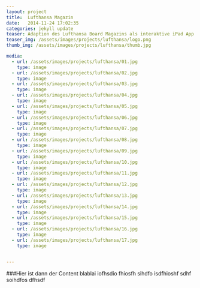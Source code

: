 ```yaml
---
layout: project
title:  Lufthansa Magazin
date:   2014-11-24 17:02:35
categories: jekyll update
teaser: Adaption des Lufthansa Board Magazins als interaktive iPad App
teaser_img: /assets/images/projects/lufthansa/logo.png
thumb_img: /assets/images/projects/lufthansa/thumb.jpg

media:
  - url: /assets/images/projects/lufthansa/01.jpg
    type: image
  - url: /assets/images/projects/lufthansa/02.jpg
    type: image
  - url: /assets/images/projects/lufthansa/03.jpg
    type: image
  - url: /assets/images/projects/lufthansa/04.jpg
    type: image
  - url: /assets/images/projects/lufthansa/05.jpg
    type: image
  - url: /assets/images/projects/lufthansa/06.jpg
    type: image
  - url: /assets/images/projects/lufthansa/07.jpg
    type: image
  - url: /assets/images/projects/lufthansa/08.jpg
    type: image
  - url: /assets/images/projects/lufthansa/09.jpg
    type: image
  - url: /assets/images/projects/lufthansa/10.jpg
    type: image
  - url: /assets/images/projects/lufthansa/11.jpg
    type: image
  - url: /assets/images/projects/lufthansa/12.jpg
    type: image
  - url: /assets/images/projects/lufthansa/13.jpg
    type: image
  - url: /assets/images/projects/lufthansa/14.jpg
    type: image
  - url: /assets/images/projects/lufthansa/15.jpg
    type: image
  - url: /assets/images/projects/lufthansa/16.jpg
    type: image
  - url: /assets/images/projects/lufthansa/17.jpg
    type: image


---
```





###Hier ist dann der Content
blablai iofhsdio fhiosfh sihdfo isdfhioshf sdhf soihdfos dfhsdf 